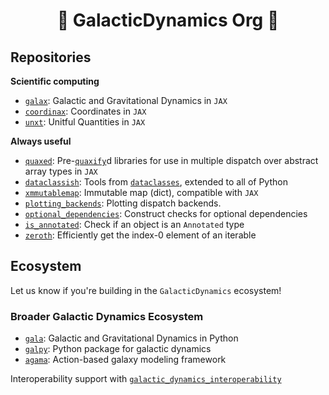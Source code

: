 <h1 align='center'> 🌟 GalacticDynamics Org 🌟 </h1>

## Repositories

**Scientific computing**

- [`galax`](https://github.com/GalacticDynamics/galax/): Galactic and Gravitational Dynamics in `JAX`
- [`coordinax`](https://github.com/GalacticDynamics/coordinax/): Coordinates in `JAX`
- [`unxt`](https://github.com/GalacticDynamics/unxt/): Unitful Quantities in `JAX`

**Always useful**
- [`quaxed`](https://github.com/GalacticDynamics/quaxed/): Pre-[`quaxify`](https://docs.kidger.site/quax/)d libraries for use in multiple dispatch over abstract array types in `JAX`
- [`dataclassish`](https://github.com/GalacticDynamics/dataclassish/): Tools from [`dataclasses`](https://docs.python.org/3/library/dataclasses.html), extended to all of Python
- [`xmmutablemap`](https://github.com/GalacticDynamics/xmmutablemap): Immutable map (dict), compatible with `JAX`
- [`plotting_backends`](https://github.com/GalacticDynamics/plotting_backends): Plotting dispatch backends.
- [`optional_dependencies`](https://github.com/GalacticDynamics/optional_dependencies): Construct checks for optional dependencies
- [`is_annotated`](https://pypi.org/project/is-annotated/): Check if an object is an `Annotated` type
- [`zeroth`](https://github.com/GalacticDynamics/zeroth): Efficiently get the index-0 element of an iterable


## Ecosystem

Let us know if you're building in the `GalacticDynamics` ecosystem!


### Broader Galactic Dynamics Ecosystem

- [`gala`](https://github.com/adrn/gala/): Galactic and Gravitational Dynamics in Python
- [`galpy`](https://docs.galpy.org/en/latest/index.html): Python package for galactic dynamics
- [`agama`](https://github.com/GalacticDynamics-Oxford/Agama): Action-based galaxy modeling framework

Interoperability support with [`galactic_dynamics_interoperability`](https://github.com/GalacticDynamics/galactic_dynamics_interoperability/)
